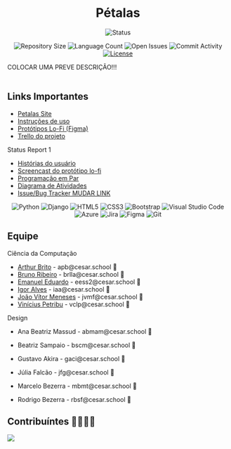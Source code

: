 <h1 align="center">Pétalas</h1>

<p align="center">
  <img
    src="https://img.shields.io/badge/Status-Em%20desenvolvimento-green?style=flat-square"
    alt="Status"
  />
</p>

<p align="center">
  <img
    src="https://img.shields.io/github/repo-size/Jonny-Jay/Petalas?style=flat"
    alt="Repository Size"
  />
  <img
    src="https://img.shields.io/github/languages/count/Jonny-Jay/Petalas?style=flat&logo=python"
    alt="Language Count"
  />
  <img
    src="https://img.shields.io/bitbucket/issues/Jonny-Jay/Petalas?style=flat&logo=github"
    alt="Open Issues"
  />
  <img
    src="https://img.shields.io/github/commit-activity/t/Jonny-Jay/Petalas?style=flat&logo=github"
    alt="Commit Activity"
  />
  <a href="LICENSE.md"
    ><img
      src="https://img.shields.io/github/license/Jonny-Jay/Petalas"
      alt="License"
  /></a>
</p>

<p>
  COLOCAR UMA PREVE DESCRIÇÃO!!!
  <br />
  <br />
</p>

<h2>Links Importantes</h2>
<ul>
  <li>
    <a href="https://petalas.azurewebsites.net">Petalas Site</a>
  </li>
  <li>
    <a
      href="https://docs.google.com/document/d/1a5kTBLDb710azFYfHj66hniaKDi7ft57ajdeN_SQQok/edit"
      >Instruções de uso</a
    >
  </li>
  <li>
    <a
      href="https://www.figma.com/file/zI0c4oozaZSB8tJWSXG0hi/LO-FI-p%C3%A9talas?type=design&node-id=0-1&mode=design&t=VV010uN7oL5XlviK-0"
      >Protótipos Lo-Fi (Figma)</a
    >
  </li>
  <li>
    <a
      href="https://trello.com/invite/b/KmRWKFG5/ATTI4df69d1d0a900c0ebd9890a5846090e2A06981B0/projetos"
      >Trello do projeto</a
    >
  </li>
</ul>

<p>Status Report 1</p>
<ul>
  <li>
    <a
      href="https://docs.google.com/document/d/1iQNB5QMGJxw8iCMjCIQ4oLCSGe9qLoX5X6_qNVmZIcw/edit?usp=drive_link"
      >Histórias do usuário</a
    >
  </li>
  <li>
    <a
      href="https://drive.google.com/file/d/15agELfIYmGEonoYUZ2U4N_vbTcn13H4S/view?usp=drive_link"
      >Screencast do protótipo lo-fi</a
    >
  </li>
  <li>
    <a
      href="https://docs.google.com/document/d/12WzarDKRioVPRG49SQ_295nON9rk74GDR3W6Ke5bvbA/edit"
      >Programação em Par</a
    >
  </li>
  <li>
    <a
      href="https://drive.google.com/file/d/1tuLJS6vCmWwoGI2LQy5c9BHb0-xOlC_K/view?usp=sharing"
      >Diagrama de Atividades</a
    >
  </li>
  <li>
    <a
      href="https://drive.google.com/drive/u/1/folders/1GFkLI7lYtK0-wmRKKt89O11iePMaiLzi"
      >Issue/Bug Tracker MUDAR LINK</a
    >
  </li>
</ul>

<p align="center">
  <img
    src="https://img.shields.io/badge/python-3670A0?style=for-the-badge&logo=python&logoColor=ffdd54"
    alt="Python"
  />
  <img
    src="https://img.shields.io/badge/django-%23092E20.svg?style=for-the-badge&logo=django&logoColor=white"
    alt="Django"
  />
  <img
    src="https://img.shields.io/badge/html5-%23E34F26.svg?style=for-the-badge&logo=html5&logoColor=white"
    alt="HTML5"
  />
  <img
    src="https://img.shields.io/badge/css3-%231572B6.svg?style=for-the-badge&logo=css3&logoColor=white"
    alt="CSS3"
  />
  <img
    src="https://img.shields.io/badge/bootstrap-%238511FA.svg?style=for-the-badge&logo=bootstrap&logoColor=white"
    alt="Bootstrap"
  />
  <img
    src="https://img.shields.io/badge/Visual%20Studio%20Code-0078d7.svg?style=for-the-badge&logo=visual-studio-code&logoColor=white"
    alt="Visual Studio Code"
  />
  <img
    src="https://img.shields.io/badge/azure-%230072C6.svg?style=for-the-badge&logo=microsoftazure&logoColor=white"
    alt="Azure"
  />
  <img
    src="https://img.shields.io/badge/jira-%230A0FFF.svg?style=for-the-badge&logo=jira&logoColor=white"
    alt="Jira"
  />
  <img
    src="https://img.shields.io/badge/figma-%23F24E1E.svg?style=for-the-badge&logo=figma&logoColor=white"
    alt="Figma"
  />
  <img
    src="https://img.shields.io/badge/git-%23F05033.svg?style=for-the-badge&logo=git&logoColor=white"
    alt="Git"
  />
</p>

<h2>Equipe</h2>
<p>Ciência da Computação</p>
<ul>
  <li>
    <a href="https://github.com/ArthurpBrito">Arthur Brito</a> -
    apb@cesar.school 📩
  </li>
  <li>
    <a href="https://github.com/brunoribeirol">Bruno Ribeiro</a> -
    brlla@cesar.school 📩
  </li>
  <li>
    <a href="https://github.com/couboii">Emanuel Eduardo</a> -
    eess2@cesar.school 📩
  </li>
  <li>
    <a href="https://github.com/iaa877">Igor Alves</a> - iaa@cesar.school 📩
  </li>
  <li>
    <a href="https://github.com/Jonny-Jay">João Vítor Meneses</a> -
    jvmf@cesar.school 📩
  </li>
  <li>
    <a href="https://github.com/vinipetribu">Vinícius Petribu</a> -
    vclp@cesar.school 📩
  </li>
</ul>
<p>Design</p>
<ul>
  <li>
    <p>Ana Beatriz Massud - abmam@cesar.school 📩</p>
  </li>
  <li>
    <p>Beatriz Sampaio - bscm@cesar.school 📩</p>
  </li>
  <li>
    <p>Gustavo Akira - gaci@cesar.school 📩</p>
  </li>
  <li>
    <p>Júlia Falcão - jfg@cesar.school 📩</p>
  </li>
  <li>
    <p>Marcelo Bezerra - mbmt@cesar.school 📩</p>
  </li>
  <li>
    <p>Rodrigo Bezerra - rbsf@cesar.school 📩</p>
  </li>
</ul>

<h2>Contribuíntes 👨‍👩‍👧‍👦</h2>
<a href="https://github.com/Jonny-Jay/Petalas/graphs/contributors">
  <img src="https://contrib.rocks/image?repo=Jonny-Jay/Petalas" />
</a>

